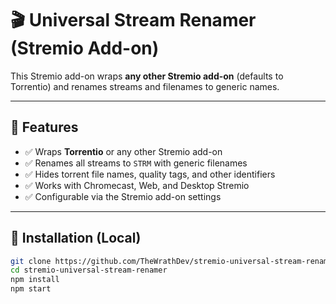# 🎬 Universal Stream Renamer (Stremio Add-on)

This Stremio add-on wraps **any other Stremio add-on** (defaults to Torrentio) and renames streams and filenames to generic names.

---

## 🚀 Features
- ✅ Wraps **Torrentio** or any other Stremio add-on
- ✅ Renames all streams to `STRM` with generic filenames
- ✅ Hides torrent file names, quality tags, and other identifiers
- ✅ Works with Chromecast, Web, and Desktop Stremio
- ✅ Configurable via the Stremio add-on settings

---

## 🔧 Installation (Local)

```bash
git clone https://github.com/TheWrathDev/stremio-universal-stream-renamer.git
cd stremio-universal-stream-renamer
npm install
npm start
